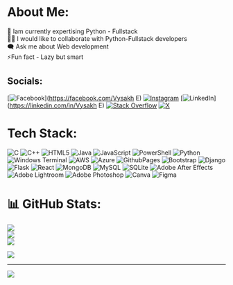 # About Me:
🔭 Iam currently expertising Python - Fullstack<br>👯‍♂️ I would like to collaborate with Python-Fullstack developers<br>🗨️ Ask me about Web development<br>⚡Fun fact - Lazy but smart


## Socials:
[![Facebook](https://img.shields.io/badge/Facebook-%231877F2.svg?logo=Facebook&logoColor=white)](https://facebook.com/Vysakh E) [![Instagram](https://img.shields.io/badge/Instagram-%23E4405F.svg?logo=Instagram&logoColor=white)](https://instagram.com/itsme.vysakh) [![LinkedIn](https://img.shields.io/badge/LinkedIn-%230077B5.svg?logo=linkedin&logoColor=white)](https://linkedin.com/in/Vysakh E) [![Stack Overflow](https://img.shields.io/badge/-Stackoverflow-FE7A16?logo=stack-overflow&logoColor=white)](https://stackoverflow.com/users/Vysakh) [![X](https://img.shields.io/badge/X-black.svg?logo=X&logoColor=white)](https://x.com/Vysakh) 

# Tech Stack:
![C](https://img.shields.io/badge/c-%2300599C.svg?style=flat&logo=c&logoColor=white) ![C++](https://img.shields.io/badge/c++-%2300599C.svg?style=flat&logo=c%2B%2B&logoColor=white) ![HTML5](https://img.shields.io/badge/html5-%23E34F26.svg?style=flat&logo=html5&logoColor=white) ![Java](https://img.shields.io/badge/java-%23ED8B00.svg?style=flat&logo=openjdk&logoColor=white) ![JavaScript](https://img.shields.io/badge/javascript-%23323330.svg?style=flat&logo=javascript&logoColor=%23F7DF1E) ![PowerShell](https://img.shields.io/badge/PowerShell-%235391FE.svg?style=flat&logo=powershell&logoColor=white) ![Python](https://img.shields.io/badge/python-3670A0?style=flat&logo=python&logoColor=ffdd54) ![Windows Terminal](https://img.shields.io/badge/Windows%20Terminal-%234D4D4D.svg?style=flat&logo=windows-terminal&logoColor=white) ![AWS](https://img.shields.io/badge/AWS-%23FF9900.svg?style=flat&logo=amazon-aws&logoColor=white) ![Azure](https://img.shields.io/badge/azure-%230072C6.svg?style=flat&logo=microsoftazure&logoColor=white) ![GithubPages](https://img.shields.io/badge/github%20pages-121013?style=flat&logo=github&logoColor=white) ![Bootstrap](https://img.shields.io/badge/bootstrap-%238511FA.svg?style=flat&logo=bootstrap&logoColor=white) ![Django](https://img.shields.io/badge/django-%23092E20.svg?style=flat&logo=django&logoColor=white) ![Flask](https://img.shields.io/badge/flask-%23000.svg?style=flat&logo=flask&logoColor=white) ![React](https://img.shields.io/badge/react-%2320232a.svg?style=flat&logo=react&logoColor=%2361DAFB) ![MongoDB](https://img.shields.io/badge/MongoDB-%234ea94b.svg?style=flat&logo=mongodb&logoColor=white) ![MySQL](https://img.shields.io/badge/mysql-%2300000f.svg?style=flat&logo=mysql&logoColor=white) ![SQLite](https://img.shields.io/badge/sqlite-%2307405e.svg?style=flat&logo=sqlite&logoColor=white) ![Adobe After Effects](https://img.shields.io/badge/Adobe%20After%20Effects-9999FF.svg?style=flat&logo=Adobe%20After%20Effects&logoColor=white) ![Adobe Lightroom](https://img.shields.io/badge/Adobe%20Lightroom-31A8FF.svg?style=flat&logo=Adobe%20Lightroom&logoColor=white) ![Adobe Photoshop](https://img.shields.io/badge/adobe%20photoshop-%2331A8FF.svg?style=flat&logo=adobe%20photoshop&logoColor=white) ![Canva](https://img.shields.io/badge/Canva-%2300C4CC.svg?style=flat&logo=Canva&logoColor=white) ![Figma](https://img.shields.io/badge/figma-%23F24E1E.svg?style=flat&logo=figma&logoColor=white)
# 📊 GitHub Stats:
![](https://github-readme-stats.vercel.app/api?username=vysakh799&theme=dark&hide_border=true&include_all_commits=true&count_private=true)<br/>
![](https://github-readme-streak-stats.herokuapp.com/?user=vysakh799&theme=dark&hide_border=true)<br/>
![](https://github-readme-stats.vercel.app/api/top-langs/?username=vysakh799&theme=dark&hide_border=true&include_all_commits=true&count_private=true&layout=compact)

![](https://quotes-github-readme.vercel.app/api?type=vetical&theme=radical)

---
[![](https://visitcount.itsvg.in/api?id=vysakh799&icon=5&color=4)](https://visitcount.itsvg.in)

<!-- Proudly created with GPRM ( https://gprm.itsvg.in ) -->
